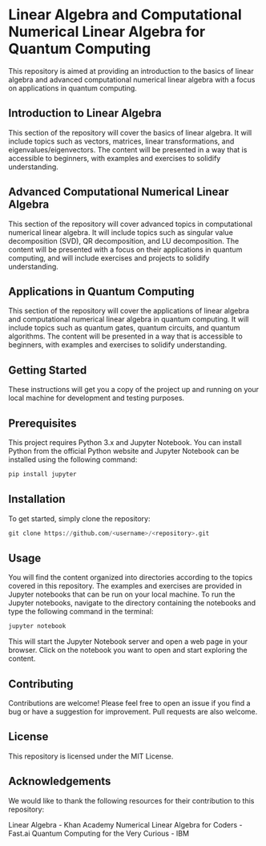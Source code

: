 # Linear Algebra and Computational Numerical Linear Algebra for Quantum Computing

This repository is aimed at providing an introduction to the basics of linear algebra and advanced computational numerical linear algebra with a focus on applications in quantum computing.


## Introduction to Linear Algebra
This section of the repository will cover the basics of linear algebra. It will include topics such as vectors, matrices, linear transformations, and eigenvalues/eigenvectors. The content will be presented in a way that is accessible to beginners, with examples and exercises to solidify understanding.


## Advanced Computational Numerical Linear Algebra
This section of the repository will cover advanced topics in computational numerical linear algebra. It will include topics such as singular value decomposition (SVD), QR decomposition, and LU decomposition. The content will be presented with a focus on their applications in quantum computing, and will include exercises and projects to solidify understanding.

## Applications in Quantum Computing
This section of the repository will cover the applications of linear algebra and computational numerical linear algebra in quantum computing. It will include topics such as quantum gates, quantum circuits, and quantum algorithms. The content will be presented in a way that is accessible to beginners, with examples and exercises to solidify understanding.

## Getting Started
These instructions will get you a copy of the project up and running on your local machine for development and testing purposes.


## Prerequisites
This project requires Python 3.x and Jupyter Notebook. You can install Python from the official Python website and Jupyter Notebook can be installed using the following command:


```python
pip install jupyter
```

## Installation
To get started, simply clone the repository:

```python
git clone https://github.com/<username>/<repository>.git
```


## Usage
You will find the content organized into directories according to the topics covered in this repository. The examples and exercises are provided in Jupyter notebooks that can be run on your local machine. To run the Jupyter notebooks, navigate to the directory containing the notebooks and type the following command in the terminal:

```python
jupyter notebook
```

This will start the Jupyter Notebook server and open a web page in your browser. Click on the notebook you want to open and start exploring the content.


## Contributing
Contributions are welcome! Please feel free to open an issue if you find a bug or have a suggestion for improvement. Pull requests are also welcome.

## License
This repository is licensed under the MIT License.

## Acknowledgements
We would like to thank the following resources for their contribution to this repository:

Linear Algebra - Khan Academy
Numerical Linear Algebra for Coders - Fast.ai
Quantum Computing for the Very Curious - IBM
